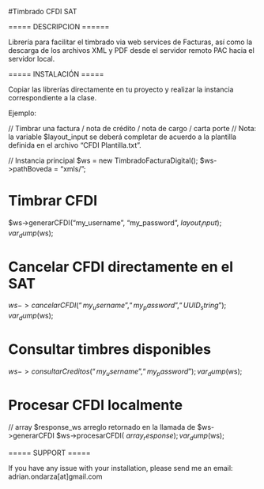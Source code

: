 #Timbrado CFDI SAT

===== DESCRIPCION ======

Librería para facilitar el timbrado via web services de Facturas, así como la descarga de los archivos XML y PDF desde el servidor remoto PAC hacia el servidor local.

===== INSTALACIÓN =====

Copiar las librerías directamente en tu proyecto y realizar la instancia correspondiente a la clase.

Ejemplo:

// Timbrar una factura / nota de crédito / nota de cargo / carta porte
// Nota: la variable $layout_input se deberá completar de acuerdo a la plantilla definida en el archivo “CFDI Plantilla.txt”.

// Instancia principal
$ws = new TimbradoFacturaDigital();
$ws->pathBoveda = “xmls/”;



# Timbrar CFDI
$ws->generarCFDI(“my_username”, “my_password”, $layout_input);
var_dump ($ws);



# Cancelar CFDI directamente en el SAT
$ws->cancelarCFDI(“my_username”, “my_password”, “UUID_string”);
var_dump ($ws);



# Consultar timbres disponibles
$ws->consultarCreditos(“my_username”, “my_password”);
var_dump ($ws);



# Procesar CFDI localmente
// array $response_ws arreglo retornado en la llamada de $ws->generarCFDI
$ws->procesarCFDI( $array_response );
var_dump ($ws);


===== SUPPORT =====

If you have any issue with your installation, please send me an email: adrian.ondarza[at]gmail.com
